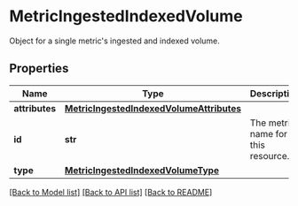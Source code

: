 # MetricIngestedIndexedVolume

Object for a single metric's ingested and indexed volume.
## Properties
Name | Type | Description | Notes
------------ | ------------- | ------------- | -------------
**attributes** | [**MetricIngestedIndexedVolumeAttributes**](MetricIngestedIndexedVolumeAttributes.md) |  | [optional] 
**id** | **str** | The metric name for this resource. | [optional] 
**type** | [**MetricIngestedIndexedVolumeType**](MetricIngestedIndexedVolumeType.md) |  | [optional] 

[[Back to Model list]](README.md#documentation-for-models) [[Back to API list]](README.md#documentation-for-api-endpoints) [[Back to README]](README.md)


